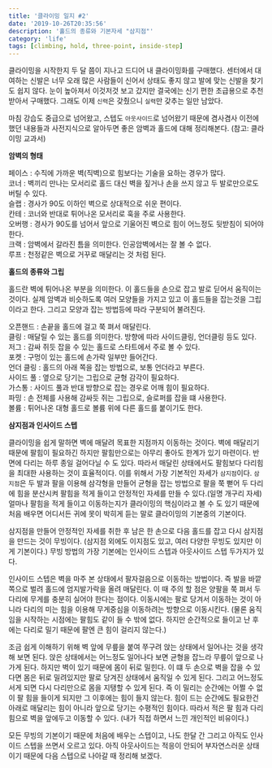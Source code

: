 ```yaml
---
title: '클라이밍 일지 #2'
date: '2019-10-26T20:35:56'
description: '홀드의 종류와 기본자세 "삼지점"'
category: 'life'
tags: [climbing, hold, three-point, inside-step]
---
```


클라이밍을 시작한지 두 달 쯤이 지나고 드디어 내 클라이밍화를 구매했다. 센터에서 대여하는 신발은 너무 오래 많은 사람들이 신어서 상태도 좋지 않고 발에 맞는 신발을 찾기도 쉽지 않다. 눈이 높아져서 이것저것 보고 갔지만 결국에는 신기 편한 초급용으로 추천받아서 구매했다. 그래도 이제 `신력`은 갖췄으니 `실력`만 갖추는 일만 남았다.

마침 강습도 중급으로 넘어왔고, 스텝도 `아웃사이드`로 넘어왔기 때문에 겸사겸사 이전에 했던 내용들과 사전지식으로 알아두면 좋은 암벽과 홀드에 대해 정리해본다. (참고: 클라이밍 교과서)

**암벽의 형태**

페이스 : 수직에 가까운 벽(직벽)으로 힘보다는 기술을 요하는 경우가 많다.  
코너 : 벽끼리 만나는 모서리로 홀드 대신 벽을 짚거나 손을 쓰지 않고 두 발로만으로도 버틸 수 있다.  
슬랩 : 경사가 90도 이하인 벽으로 상대적으로 쉬운 편이다.  
칸테 : 코너와 반대로 튀어나온 모서리로 훅을 주로 사용한다.  
오버행 : 경사가 90도를 넘어서 앞으로 기울어진 벽으로 힘이 어느정도 뒷받침이 되어야 한다.  
크랙 : 암벽에서 갈라진 틈을 의미한다. 인공암벽에서는 잘 볼 수 없다.  
루프 : 천정같은 벽으로 거꾸로 매달리는 것 처럼 된다.

**홀드의 종류와 그립**

홀드란 벽에 튀어나온 부분을 의미한다. 이 홀드들을 손으로 잡고 발로 딛어서 움직이는 것이다.
실제 암벽과 비슷하도록 여러 모양들을 가지고 있고 이 홀드들을 잡는것을 그립이라고 한다. 그리고 모양과 잡는 방법등에 따라 구분되어 불려진다.

오픈핸드 : 손끝을 홀드에 걸고 쭉 펴서 매달린다.  
클링 : 매달릴 수 있는 홀드를 의미한다. 방향에 따라 사이드클링, 언더클링 등도 있다.  
저그 : 감싸 쥐듯 잡을 수 있는 홀드로 스타트에서 주로 볼 수 있다.  
포켓 : 구멍이 있는 홀드에 손가락 일부만 들어간다.  
언더 클링 : 홀드의 아래 쪽을 잡는 방법으로, 보통 언더라고 부른다.  
사이드 풀 : 옆으로 당기는 그립으로 균형 감각이 필요하다.  
가스통 : 사이드 풀과 반대 방향으로 잡는 경우로 어깨 힘이 필요하다.  
파밍 : 손 전체를 사용해 감싸듯 쥐는 그립으로, 슬로퍼를 잡을 떄 사용한다.  
볼륨 : 튀어나온 대형 홀드로 볼륨 위에 다른 홀드를 붙이기도 한다.

**삼지점과 인사이드 스텝**

클라이밍을 쉽게 말하면 벽에 매달려 목표한 지점까지 이동하는 것이다. 벽에 매달리기 때문에 팔힘이 필요하긴 하지만 팔힘만으로는 아무리 좋아도 한계가 있기 마련이다. 반면에 다리는 하루 종일 걸어다닐 수 도 있다. 따라서 매달린 상태에서도 팔힘보다 다리힘을 최대한 사용하는 것이 효율적이다. 이를 위해서 가장 기본적인 자세가 `삼지점`이다. `삼지점`은 두 발과 팔을 이용해 삼각형을 만들어 균형을 잡는 방법으로 팔을 쭉 뻗어 두 다리에 힘을 분산시켜 팔힘을 적게 들이고 안정적인 자세를 만들 수 있다.(일명 개구리 자세) 얼마나 팔힘을 적게 들이고 이동하는지가 클라이밍의 핵심이라고 볼 수 도 있기 때문에 처음 배우면 어디서든 귀에 못이 박히게 듣는 말로 클라이밍의 기본중의 기본이다.

삼지점을 만들어 안정적인 자세를 취한 후 남은 한 손으로 다음 홀드를 잡고 다시 삼지점을 만드는 것이 무빙이다.
(삼지점 외에도 이지점도 있고, 여러 다양한 무빙도 있지만 이게 기본이다.) 무빙 방법의 가장 기본에는 인사이드 스텝과 아웃사이드 스텝 두가지가 있다.

인사이드 스텝은 벽을 마주 본 상태에서 팔자걸음으로 이동하는 방법이다. 즉 발을 바깥쪽으로 벌려 홀드에 엄지발가락을 올려 매달린다. 이 때 주의 할 점은 양팔을 쭉 펴서 두 다리에 무게를 충분히 실어야 한다는 점이다. 이동시에는 팔로 당겨서 이동하는 것이 아니라 다리의 미는 힘을 이용해 무게중심을 이동하려는 방향으로 이동시킨다. (물론 움직임을 시작하는 시점에는 팔힘도 같이 들 수 밖에 없다. 하지만 순간적으로 들이고 난 후에는 다리로 밀기 때문에 팔엔 큰 힘이 걸리지 않는다.)

조금 쉽게 이해하기 위해 벽 앞에 무릎을 붙여 쭈구려 앉는 상태에서 일어나는 것을 생각해 보면 된다. 앉은 상태에서는 어느정도 일어나다 보면 균형을 잡느라 무릎이 앞으로 나가게 된다. 하지만 벽이 있기 때문에 몸이 뒤로 밀힌다. 이 떄 두 손으로 벽을 잡을 수 있다면 몸은 뒤로 밀려있지만 팔로 당겨진 상태에서 움직일 수 있게 된다. 그리고 어느정도 서게 되면 다시 다리만으로 몸을 지탱할 수 있게 된다. 즉 이 밀리는 순간에는 어쩔 수 없이 팔 힘을 들이게 되지만 그 이후에는 힘이 들지 않는다. 힘이 드는 순간에도 필요한건 아래로 매달리는 힘이 아니라 앞으로 당기는 수평적인 힘이다. 따라서 적은 팔 힘과 다리 힘으로 벽을 앞에두고 이동할 수 있다. (내가 직접 하면서 느낀 개인적인 비유이다.)

모든 무빙의 기본이기 때문에 처음에 배우는 스텝이고, 나도 한달 간 그리고 아직도 인사이드 스텝을 쓰면서 오르고 있다. 아직 아웃사이드는 적응이 안되어 부자연스러운 상태이기 때문에 다음 스텝으로 나아갈 때 정리해 보겠다.
